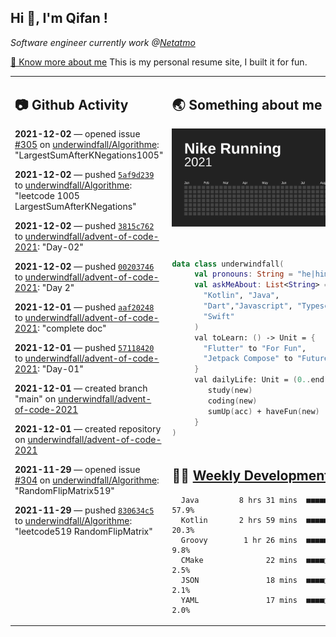 <h2> Hi 👋, I'm Qifan ! </h2>
<p><em>Software engineer currently work @<a href="https://www.netatmo.com">Netatmo</a>
</em></p><p><a href="https://qifanyang.com/resume" target="_blank"> 🔭 Know more about me</a> This is my personal resume site, I built it for fun.</p>
<table><tr><td valign="top" rowspan="2">

 ## 📷 Github Activity
 <!-- githubActivity starts -->
  **2021-12-02** — opened issue [#305](https://api.github.com/repos/underwindfall/Algorithme/issues/305) on [underwindfall/Algorithme](https://api.github.com/repos/underwindfall/Algorithme): "LargestSumAfterKNegations1005"

  **2021-12-02** — pushed [`5af9d239`](https://github.com/underwindfall/Algorithme/commit/5af9d239140c362ecc84599bb8b4281339e4da8d) to [underwindfall/Algorithme](https://api.github.com/repos/underwindfall/Algorithme): "leetcode 1005 LargestSumAfterKNegations"

  **2021-12-02** — pushed [`3815c762`](https://github.com/underwindfall/advent-of-code-2021/commit/3815c762623dd57fcb643c5cde7c8e0335d3cfd7) to [underwindfall/advent-of-code-2021](https://api.github.com/repos/underwindfall/advent-of-code-2021): "Day-02"

  **2021-12-02** — pushed [`00203746`](https://github.com/underwindfall/advent-of-code-2021/commit/002037460ca71e70ab6b2f7bbf7dce9b46531512) to [underwindfall/advent-of-code-2021](https://api.github.com/repos/underwindfall/advent-of-code-2021): "Day 2"

  **2021-12-01** — pushed [`aaf20248`](https://github.com/underwindfall/advent-of-code-2021/commit/aaf20248945a934e7f185b06f87b80188f46f97a) to [underwindfall/advent-of-code-2021](https://api.github.com/repos/underwindfall/advent-of-code-2021): "complete doc"

  **2021-12-01** — pushed [`57118420`](https://github.com/underwindfall/advent-of-code-2021/commit/5711842034d2de47c4a3747f09e21a48bc4bbc40) to [underwindfall/advent-of-code-2021](https://api.github.com/repos/underwindfall/advent-of-code-2021): "Day-01"

  **2021-12-01** — created branch "main" on [underwindfall/advent-of-code-2021](https://api.github.com/repos/underwindfall/advent-of-code-2021)

  **2021-12-01** — created repository on [underwindfall/advent-of-code-2021](https://api.github.com/repos/underwindfall/advent-of-code-2021)

  **2021-11-29** — opened issue [#304](https://api.github.com/repos/underwindfall/Algorithme/issues/304) on [underwindfall/Algorithme](https://api.github.com/repos/underwindfall/Algorithme): "RandomFlipMatrix519"

  **2021-11-29** — pushed [`830634c5`](https://github.com/underwindfall/Algorithme/commit/830634c5b6d2be0c6fe75c028ff130a422b740ba) to [underwindfall/Algorithme](https://api.github.com/repos/underwindfall/Algorithme): "leetcode519 RandomFlipMatrix"
 <!-- githubActivity ends -->
 </td><td valign="top">

 ## 🌏 Something about me
 <!-- profile starts -->
 <a href="https://github.com/underwindfall" width="100%">
   <img src="https://github.com/underwindfall/GitHubPoster/blob/main/examples/nike.svg"/>
 </a>
 <br/>
 <br/>
 <br/>

 ```kotlin
 data class underwindfall(
      val pronouns: String = "he|him",
      val askMeAbout: List<String> = listOf(
        "Kotlin", "Java",
        "Dart","Javascript", "Typescript",
        "Swift"
      )
      val toLearn: () -> Unit = {
        "Flutter" to "For Fun",
        "Jetpack Compose" to "Future"
      }
      val dailyLife: Unit = (0..end).reduce { acc, new ->
         study(new)
         coding(new)
         sumUp(acc) + haveFun(new)
      }
 )
 ```
 <!-- profile ends -->
 </td></tr><tr><td valign="top">

 ## 🏊‍♂️ <a href="https://gist.github.com/underwindfall/377ee88ba1fabd1e93516e48ca9c61eb" target="_blank">Weekly Development Breakdown</a>
  <!-- codeTime starts -->
  ```text
    Java         8 hrs 31 mins  ■■■■■■■■■■■■■■■■■◱□□□□□□  57.9%
    Kotlin       2 hrs 59 mins  ■■■■■■■■◱□□□□□□□□□□□□□□□  20.3%
    Groovy        1 hr 26 mins  ■■■■■▦□□□□□□□□□□□□□□□□□□   9.8%
    CMake              22 mins  ■■■■□□□□□□□□□□□□□□□□□□□□   2.5%
    JSON               18 mins  ■■■■□□□□□□□□□□□□□□□□□□□□   2.1%
    YAML               17 mins  ■■■■□□□□□□□□□□□□□□□□□□□□   2.0%
  ```
  <!-- codeTime starts -->
  </td></tr></table>